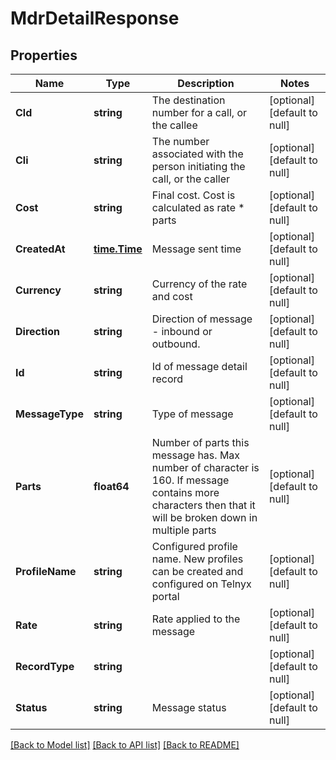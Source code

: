 # MdrDetailResponse

## Properties
Name | Type | Description | Notes
------------ | ------------- | ------------- | -------------
**Cld** | **string** | The destination number for a call, or the callee | [optional] [default to null]
**Cli** | **string** | The number associated with the person initiating the call, or the caller | [optional] [default to null]
**Cost** | **string** | Final cost. Cost is calculated as rate * parts | [optional] [default to null]
**CreatedAt** | [**time.Time**](time.Time.md) | Message sent time | [optional] [default to null]
**Currency** | **string** | Currency of the rate and cost | [optional] [default to null]
**Direction** | **string** | Direction of message - inbound or outbound. | [optional] [default to null]
**Id** | **string** | Id of message detail record | [optional] [default to null]
**MessageType** | **string** | Type of message | [optional] [default to null]
**Parts** | **float64** | Number of parts this message has. Max number of character is 160. If message contains more characters then that it will be broken down in multiple parts | [optional] [default to null]
**ProfileName** | **string** | Configured profile name. New profiles can be created and configured on Telnyx portal | [optional] [default to null]
**Rate** | **string** | Rate applied to the message | [optional] [default to null]
**RecordType** | **string** |  | [optional] [default to null]
**Status** | **string** | Message status | [optional] [default to null]

[[Back to Model list]](../README.md#documentation-for-models) [[Back to API list]](../README.md#documentation-for-api-endpoints) [[Back to README]](../README.md)

